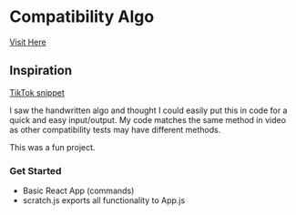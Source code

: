 # Compatibility Algo

[Visit Here](https://forkingpaths2040.github.io/compatibility/)

## Inspiration

[TikTok snippet](https://www.tiktok.com/@name.compatibility__/video/6933380665513676037?lang=en&is_copy_url=1&is_from_webapp=v1)

I saw the handwritten algo and thought I could easily put this in code for a quick and easy input/output. My code matches the same method in video as other compatibility tests may have different methods.

This was a fun project.

### Get Started

- Basic React App (commands)
- scratch.js exports all functionality to App.js

